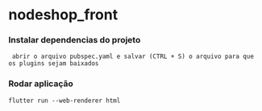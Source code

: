 # nodeshop_front

### Instalar dependencias do projeto

```
 abrir o arquivo pubspec.yaml e salvar (CTRL + S) o arquivo para que os plugins sejam baixados
```
### Rodar aplicação
```
flutter run --web-renderer html
```

